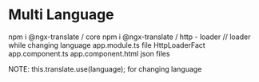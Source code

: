 # Multi Language

npm i @ngx-translate / core
npm i @ngx-translate / http - loader  // loader while changing language
app.module.ts file
HttpLoaderFact
app.component.ts
app.component.html
json files

NOTE: this.translate.use(language); for changing language

